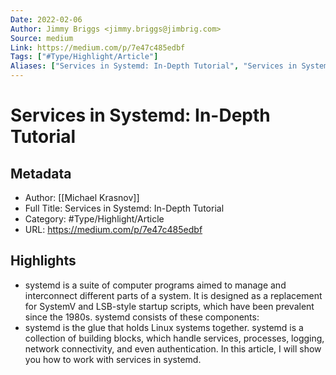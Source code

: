```yaml
---
Date: 2022-02-06
Author: Jimmy Briggs <jimmy.briggs@jimbrig.com>
Source: medium
Link: https://medium.com/p/7e47c485edbf
Tags: ["#Type/Highlight/Article"]
Aliases: ["Services in Systemd: In-Depth Tutorial", "Services in Systemd: In-Depth Tutorial"]
---
```

# Services in Systemd: In-Depth Tutorial

## Metadata
- Author: [[Michael Krasnov]]
- Full Title: Services in Systemd: In-Depth Tutorial
- Category: #Type/Highlight/Article
- URL: https://medium.com/p/7e47c485edbf

## Highlights
- systemd is a suite of computer programs aimed to manage and interconnect different parts of a system. It is designed as a replacement for SystemV and LSB-style startup scripts, which have been prevalent since the 1980s. systemd consists of these components:
- systemd is the glue that holds Linux systems together. systemd is a collection of building blocks, which handle services, processes, logging, network connectivity, and even authentication. In this article, I will show you how to work with services in systemd.
